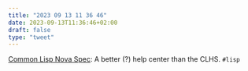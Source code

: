 ```yaml
---
title: "2023 09 13 11 36 46"
date: 2023-09-13T11:36:46+02:00
draft: false
type: "tweet"
---
```


[Common Lisp Nova Spec](https://novaspec.org/cl/): A better (?) help center than the CLHS. `#lisp`
